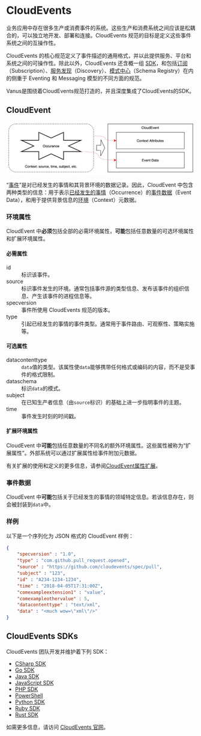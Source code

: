 # CloudEvents

业务应用中存在很多生产或消费事件的系统。这些生产和消费系统之间应该是松耦合的，可以独立地开发、部署和连接。CloudEvents 规范的目标是定义这些事件系统之间的互操作性。

CloudEvents 的核心规范定义了事件描述的通用格式，并以此提供服务、平台和系统之间的可操作性。除此以外，CloudEvents 还含概一组 [SDK](https://github.com/cloudevents/spec/blob/main/cloudevents/SDK.md)，和包括[订阅](https://github.com/cloudevents/spec/blob/main/subscriptions/spec.md)（Subscription）、[服务发现](https://github.com/cloudevents/spec/blob/main/discovery/spec.md)（Discovery）、[模式中心](https://github.com/cloudevents/spec/blob/main/schemaregistry/spec.md)（Schema Registry）在内的侧重于 Eventing 和 Messaging 模型的不同方面的规范。

Vanus是围绕着CloudEvents规范打造的，并且深度集成了CloudEvents的SDK。

## CloudEvent

![CloudEvent](images/cloudevent.jpg)

“[事件](https://github.com/cloudevents/spec/blob/main/cloudevents/spec.md#event)”是对已经发生的事情和其背景环境的数据记录。因此，CloudEvent 中包含两种类型的信息：用于表示[已经发生的事情](https://github.com/cloudevents/spec/blob/main/cloudevents/spec.md#occurrence)（Occurrence）的[事件数据](https://github.com/cloudevents/spec/blob/main/cloudevents/spec.md#event-data)（Event Data），和用于提供背景信息的[环境](https://github.com/cloudevents/spec/blob/main/cloudevents/spec.md#context)（Context）元数据。

### 环境属性

CloudEvent 中**必须**包括全部的必需环境属性，**可能**包括任意数量的可选环境属性和扩展环境属性。

#### 必需属性

<!-- markdownlint-disable MD033 -->
<dl>
  <dt>id</dt>
  <dd>标识该事件。</dd>
  <dt>source</dt>
  <dd>标识事件发生的环境。通常包括事件源的类型信息、发布该事件的组织信息、产生该事件的进程信息等。</dd>
  <dt>specversion</dt>
  <dd>事件所使用 CloudEvents 规范的版本。</dd>
  <dt>type</dt>
  <dd>引起已经发生的事情的事件类型。通常用于事件路由、可观察性、策略实施等。</dd>
</dl>

#### 可选属性

<!-- markdownlint-disable MD033 -->
<dl>
  <dt>datacontenttype</dt>
  <dd><code>data</code>值的类型。该属性使<code>data</code>能够携带任何格式或编码的内容，而不是受事件的格式限制。</dd>
  <dt>dataschema</dt>
  <dd>标识<code>data</code>的模式。</dd>
  <dt>subject</dt>
  <dd>在已知生产者信息（由<code>source</code>标识）的基础上进一步指明事件的主题。</dd>
  <dt>time</dt>
  <dd>事件发生时刻的时间戳。</dd>
</dl>
<!-- markdownlint-enable MD033 -->

#### 扩展环境属性

CloudEvent 中**可能**包括任意数量的不同名的额外环境属性。这些属性被称为“扩展属性”。外部系统可以通过扩展属性给事件附加元数据。

有关扩展的使用和定义的更多信息，请参阅[CloudEvent属性扩展](https://github.com/cloudevents/spec/blob/main/cloudevents/primer.md#cloudevent-extension-attributes)。

### 事件数据

CloudEvent 中**可能**包括关于已经发生的事情的领域特定信息。若该信息存在，则会被封装到`data`中。

### 样例

以下是一个序列化为 JSON 格式的 CloudEvent 样例：

```json
{
    "specversion" : "1.0",
    "type" : "com.github.pull_request.opened",
    "source" : "https://github.com/cloudevents/spec/pull",
    "subject" : "123",
    "id" : "A234-1234-1234",
    "time" : "2018-04-05T17:31:00Z",
    "comexampleextension1" : "value",
    "comexampleothervalue" : 5,
    "datacontenttype" : "text/xml",
    "data" : "<much wow=\"xml\"/>"
}
```

## CloudEvents SDKs

CloudEvents 团队开发并维护着下列 SDK：

- [CSharp SDK](https://github.com/cloudevents/sdk-csharp)
- [Go SDK](https://github.com/cloudevents/sdk-go)
- [Java SDK](https://github.com/cloudevents/sdk-java)
- [JavaScript SDK](https://github.com/cloudevents/sdk-javascript)
- [PHP SDK](https://github.com/cloudevents/sdk-php)
- [PowerShell](https://github.com/cloudevents/sdk-powershell)
- [Python SDK](https://github.com/cloudevents/sdk-python)
- [Ruby SDK](https://github.com/cloudevents/sdk-ruby)
- [Rust SDK](https://github.com/cloudevents/sdk-rust)

如需更多信息，请访问 [CloudEvents 官网](https://cloudevents.io)。